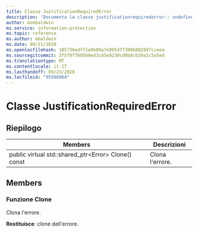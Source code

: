 ```yaml
---
title: Classe JustificationRequiredError
description: 'Documenta la classe justificationrequirederror:: undefined di Microsoft Information Protection (MIP) SDK.'
author: msmbaldwin
ms.service: information-protection
ms.topic: reference
ms.author: mbaldwin
ms.date: 09/21/2020
ms.openlocfilehash: 105736edff1e8b89a7e99547f390b802997cceea
ms.sourcegitcommit: 3f5f9f7695b9ed3c45e9230cd8b8cb39a1c5a5ed
ms.translationtype: MT
ms.contentlocale: it-IT
ms.lasthandoff: 09/23/2020
ms.locfileid: "95566864"
---
```

# <a name="class-justificationrequirederror"></a>Classe JustificationRequiredError 
  
## <a name="summary"></a>Riepilogo
 Members                        | Descrizioni                                
--------------------------------|---------------------------------------------
public virtual std::shared_ptr\<Error\> Clone() const  |  Clona l'errore.
  
## <a name="members"></a>Members
  
### <a name="clone-function"></a>Funzione Clone
Clona l'errore.

  
**Restituisce**: clone dell'errore.